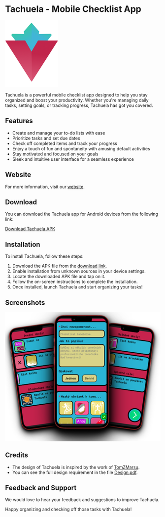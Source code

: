 # Tachuela - Mobile Checklist App

![Tachuela Logo](./res/screen/android/logo.png)

Tachuela is a powerful mobile checklist app designed to help you stay organized and boost your productivity. Whether you're managing daily tasks, setting goals, or tracking progress, Tachuela has got you covered.

## Features

- Create and manage your to-do lists with ease
- Prioritize tasks and set due dates
- Check off completed items and track your progress
- Enjoy a touch of fun and spontaneity with amusing default activities
- Stay motivated and focused on your goals
- Sleek and intuitive user interface for a seamless experience

## Website

For more information, visit our [website](https://www.tachuela.netlify.app).

## Download

You can download the Tachuela app for Android devices from the following link:

[Download Tachuela APK](https://www.tachuela-app.com/download)

## Installation

To install Tachuela, follow these steps:

1. Download the APK file from the [download link](https://www.tachuela-app.com/download).
2. Enable installation from unknown sources in your device settings.
3. Locate the downloaded APK file and tap on it.
4. Follow the on-screen instructions to complete the installation.
5. Once installed, launch Tachuela and start organizing your tasks!

## Screenshots

![Screenshot 1](./website/assets/phones.png)

## Credits

- The design of Tachuela is inspired by the work of [TomZMarsu](https://github.com/TomZMarsu). 
- You can see the full design requirement in the file [Design.pdf](./Design.pdf).


## Feedback and Support

We would love to hear your feedback and suggestions to improve Tachuela. 

Happy organizing and checking off those tasks with Tachuela!
